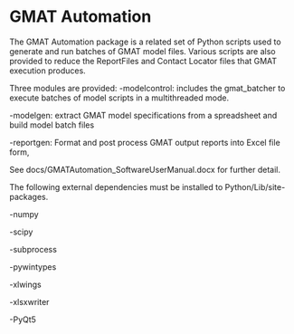 # GMAT Automation
The GMAT Automation package is a related set of Python scripts used to generate and run batches of GMAT model files. Various scripts are also provided to reduce the ReportFiles and Contact Locator files that GMAT execution produces.

Three modules are provided:
-modelcontrol: includes the gmat_batcher to execute batches of model scripts in a multithreaded mode.

-modelgen: extract GMAT model specifications from a spreadsheet and build model batch files 

-reportgen: Format and post process GMAT output reports into Excel file form,

See docs/GMATAutomation_SoftwareUserManual.docx for further detail.

The following external dependencies must be installed to Python/Lib/site-packages.

-numpy
	
-scipy
	
-subprocess
	
-pywintypes
	
-xlwings
	
-xlsxwriter
	
-PyQt5
	